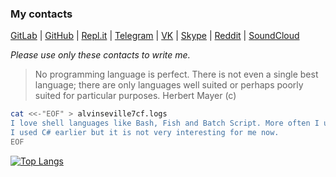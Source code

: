 ### My contacts

[GitLab](https://gitlab.com/alvinseville7cf) | [GitHub](https://github.com/alvinseville7cf) | [Repl.it](https://repl.it/@AlvinSeville7cf) | [Telegram](https://t.me/AlvinSeville7cf) | [VK](https://vk.com/alvinseville7cf) | [Skype](https://join.skype.com/invite/WMeGcqvpRVeW) | [Reddit](https://www.reddit.com/user/AdDiscombobulated707) | [SoundCloud](https://soundcloud.com/alvin-seville-936328513)

_Please use only these contacts to write me._


> No programming language is perfect. There is not even a single best language; there are only languages well suited or perhaps poorly suited for particular purposes. Herbert Mayer (c)

```bash
cat <<-"EOF" > alvinseville7cf.logs
I love shell languages like Bash, Fish and Batch Script. More often I use Bash and Python.
I used C# earlier but it is not very interesting for me now.
EOF
```

[![Top Langs](https://github-readme-stats.vercel.app/api/top-langs/?username=AlvinSeville7cf&layout=compact)](https://github.com/anuraghazra/github-readme-stats)
